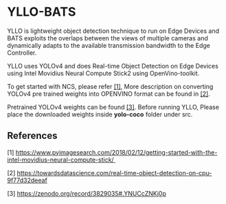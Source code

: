 # YLLO-BATS

YLLO is lightweight object detection technique to run on Edge Devices and BATS exploits the overlaps between the views of multiple cameras and dynamically adapts to the available transmission bandwidth to the Edge Controller.

YLLO uses YOLOv4 and does Real-time Object Detection on Edge Devices using Intel Movidius Neural Compute Stick2 using OpenVino-toolkit. 

To get started with NCS, please refer [[1]](#1),
More description on converting YOLOv4 pre trained weights into OPENVINO format can be found in [[2]](#2).

Pretrained YOLOv4 weights can be found [[3]](#3). Before running YLLO, Please place the downloaded weights inside **yolo-coco** folder under src. 



## References
<a id="1">[1]</a>
https://www.pyimagesearch.com/2018/02/12/getting-started-with-the-intel-movidius-neural-compute-stick/ 

<a id="2">[2]</a>
https://towardsdatascience.com/real-time-object-detection-on-cpu-9f77d32deeaf

<a id="3">[3]</a>
https://zenodo.org/record/3829035#.YNUCcZNKj0p
